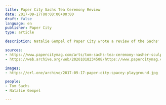 ```yaml
---
title: Paper City Sachs Tea Ceremony Review
date: 2017-09-17T00:00:00+00:00
draft: false
language: en
publisher: Paper City
type: article

description: Natalie Gempel of Paper City wrote a review of the Sachs' tea ceremony at Nasher Sculpture Center.

sources:
- https://www.papercitymag.com/arts/tom-sachs-tea-ceremony-nasher-sculpture-center-dallas-museum-review/
- https://web.archive.org/web/20201018234508/https://www.papercitymag.com/arts/tom-sachs-tea-ceremony-nasher-sculpture-center-dallas-museum-review/

images:
- https://erl.one/archive/2017-09-17-paper-city-spacey-playground.jpg

people:
- Tom Sachs
- Natalie Gempel

---
```


